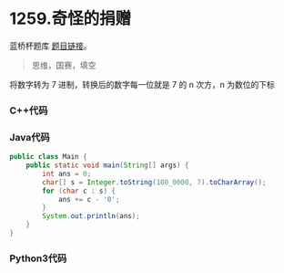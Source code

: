 # 1259.奇怪的捐赠

蓝桥杯题库 [题目链接](https://www.lanqiao.cn/problems/1259/learning/)。

> 思维，国赛，填空

将数字转为 7 进制，转换后的数字每一位就是 7 的 n 次方，n 为数位的下标

### C++代码

### Java代码
```Java
public class Main {
    public static void main(String[] args) {
        int ans = 0;
        char[] s = Integer.toString(100_0000, 7).toCharArray();
        for (char c : s) {
        	ans += c - '0';
        }
        System.out.println(ans);
    }
}
```

### Python3代码

